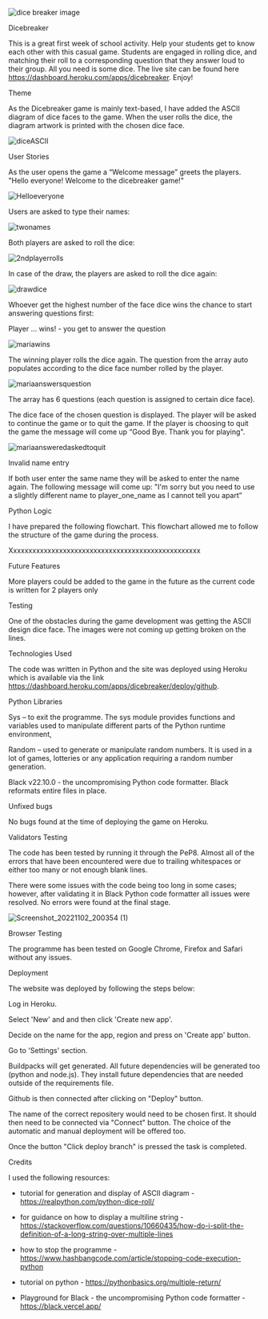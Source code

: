 ![dice breaker image](https://user-images.githubusercontent.com/107796276/199841591-95fb5521-a9ca-4aa3-9f4e-386e56c1c13f.jpg)

Dicebreaker

This is a great first week of school activity. Help your students get to know each other with this casual game. Students are engaged in rolling dice, and matching their roll to a corresponding question that they answer loud to their group. All you need is some dice. The live site can be found here https://dashboard.heroku.com/apps/dicebreaker. Enjoy! 

Theme

As the Dicebreaker game is mainly text-based, I have added the ASCII diagram of dice faces to the game. When the user rolls the dice, the diagram artwork is printed with the chosen dice face.

![diceASCII](https://user-images.githubusercontent.com/107796276/199841533-2e3b7813-cc20-4581-8236-d0d3d760ba66.jpg)

User Stories

As the user opens the game a “Welcome message” greets the players. 
"Hello everyone! Welcome to the dicebreaker game!"

![Helloeveryone](https://user-images.githubusercontent.com/107796276/200061478-c39aeb8d-aa4f-456d-ab1e-81ffbae30a82.jpg)

Users are asked to type their names:  

![twonames](https://user-images.githubusercontent.com/107796276/200061575-bf57feee-a105-4c83-a092-b350d466d211.jpg)

Both players are asked to roll the dice: 

![2ndplayerrolls](https://user-images.githubusercontent.com/107796276/200061416-e4e0c011-c841-4617-a527-b913a769cdec.jpg)

In case of the draw, the players are asked to roll the dice again:

![drawdice](https://user-images.githubusercontent.com/107796276/200061459-54d58b3e-c999-49ab-baa0-c15b7ef0535b.jpg)

Whoever get the highest number of the face dice wins the chance to start answering questions first:

Player … wins! - you get to answer the question

![mariawins](https://user-images.githubusercontent.com/107796276/200061532-229cc166-5906-46ea-bd9c-e9b0ca5f95e4.jpg)

The winning player rolls the dice again. The question from the array auto populates according to the dice face number rolled by the player. 

![mariaanswersquestion](https://user-images.githubusercontent.com/107796276/200061506-296ca050-75cd-4290-9947-0a93c9749e92.jpg)

The array has 6 questions (each question is assigned to certain dice face).

The dice face of the chosen question is displayed. The player will be asked to continue the game or to quit the game. If the player is choosing to quit the game the message will come up “Good Bye. Thank you for playing".

![mariaansweredaskedtoquit](https://user-images.githubusercontent.com/107796276/200061491-fa86f42b-1934-4ae9-85f9-10a1bb63e244.jpg)

Invalid name entry

If both user enter the same name they will be asked to enter the name again. The following message will come up:
"I'm sorry but you need to use a slightly different name to player_one_name as I cannot tell you apart”

Python Logic 

I have prepared the following flowchart. This flowchart allowed me to follow the structure of the game during the process. 

Xxxxxxxxxxxxxxxxxxxxxxxxxxxxxxxxxxxxxxxxxxxxxxxxxx

Future Features

More players could be added to the game in the future as the current code is written for 2 players only

Testing 

One of the obstacles during the game development was getting the ASCII design dice face. The images were not coming up getting broken on the lines. 

Technologies Used

The code was written in Python and the site was deployed using Heroku which is available via the link https://dashboard.heroku.com/apps/dicebreaker/deploy/github.

Python Libraries

Sys – to exit the programme. The sys module provides functions and variables used to manipulate different parts of the Python runtime environment, 

Random – used to generate or manipulate random numbers. It is used in a lot of games, lotteries or any application requiring a random number generation.  

Black v22.10.0 - the uncompromising Python code formatter. Black reformats entire files in place.

Unfixed bugs

No bugs found at the time of deploying the game on Heroku. 

Validators Testing

The code has been tested by running it through the PeP8. Almost all of the errors that have been encountered were due to trailing whitespaces or either too many or not enough blank lines.

There were some issues with the code being too long in some cases; however, after validating it in Black Python code formatter all issues were resolved. No errors were found at the final stage.

![Screenshot_20221102_200354 (1)](https://user-images.githubusercontent.com/107796276/199847392-844c2e7a-f338-4cbd-985e-3de32d93d005.png)

Browser Testing

The programme has been tested on Google Chrome, Firefox and Safari without any issues.

Deployment

The website was deployed by following the steps below:

Log in Heroku.

Select 'New' and and then click 'Create new app'.

Decide on the name for the app, region and press on 'Create app' button.

Go to 'Settings' section.

Buildpacks will get generated. All future dependencies will be generated too (python and node.js). They install future dependencies that are needed outside of the requirements file. 

Github is then connected after clicking on "Deploy" button. 

The name of the correct repositery would need to be chosen first. It should then need to be connected via "Connect" button. The choice of the automatic and manual deployment will be offered too. 

Once the button "Click deploy branch" is pressed the task is completed. 

Credits

I used the following resources:

* tutorial for generation and display of ASCII diagram - https://realpython.com/python-dice-roll/

* for guidance on how to display a multiline string - https://stackoverflow.com/questions/10660435/how-do-i-split-the-definition-of-a-long-string-over-multiple-lines

* how to stop the programme - https://www.hashbangcode.com/article/stopping-code-execution-python

* tutorial on python - https://pythonbasics.org/multiple-return/

* Playground for Black - the uncompromising Python code formatter - https://black.vercel.app/





